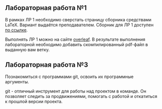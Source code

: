 ## Лабораторная работа №1
В рамках ЛР 1 необходимо сверстать страницу сборника средствами LaTeX. Вариант выдаётся преподавателем. Сборник для ЛР 1 доступен [по ссылке](https://proc.ostis.net/proc/Proceedings%20OSTIS-2024.pdf).

Выполнять ЛР 1 можно на сайте [overleaf](https://www.overleaf.com/learn). В результате выполнения лабораторной необходимо добавить скомпилированный pdf-файл в выданную вам ветку.

## Лабораторная работа №3
Познакомиться с программами git, освоить их программные аргументы.


git - отличный инструмент для работы над проектом в команде. Он позволяет следить за продвижениями, помогать с работой и откатиться к прошлой версии проекта.